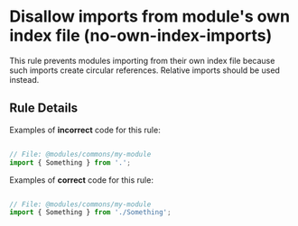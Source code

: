 # Disallow imports from module's own index file (no-own-index-imports)

This rule prevents modules importing from their own index file because such imports create circular references. Relative imports should be used instead.

## Rule Details

Examples of **incorrect** code for this rule:

```js

// File: @modules/commons/my-module
import { Something } from '.';

```

Examples of **correct** code for this rule:

```js

// File: @modules/commons/my-module
import { Something } from './Something';

```
